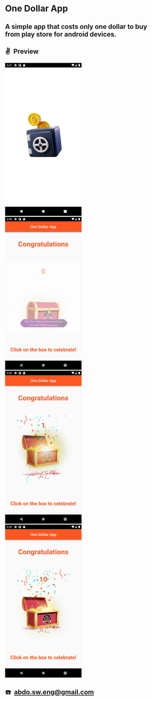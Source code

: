 <!-- vertical space &nbsp; -->

# One Dollar App


## A simple app that costs only one dollar to buy from play store for android devices.

## ✌ Preview

 <img src=screenshots/image1.png  width="250" height = "500"/> &ensp;   <img src=screenshots/image2.png  width="250" height = "500"/> &ensp; <img src=screenshots/image3.png  width="250" height = "500"/> &ensp; <img src=screenshots/image4.png  width="250" height = "500"/>

## ☎️&ensp;abdo.sw.eng@gmail.com
